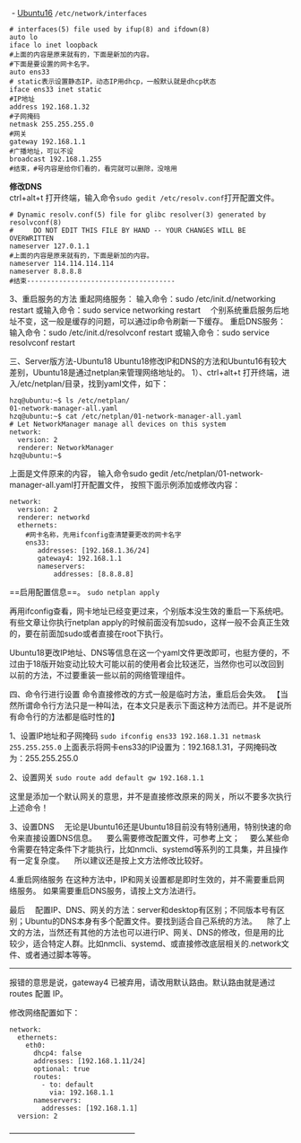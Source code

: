  - [Ubuntu16](https://blog.csdn.net/davidhzq/article/details/102991577)
`/etc/network/interfaces`
```
# interfaces(5) file used by ifup(8) and ifdown(8)
auto lo
iface lo inet loopback
#上面的内容是原来就有的，下面是新加的内容。
#下面是要设置的网卡名字。
auto ens33
# static表示设置静态IP，动态IP用dhcp，一般默认就是dhcp状态
iface ens33 inet static
#IP地址
address 192.168.1.32
#子网掩码
netmask 255.255.255.0
#网关
gateway 192.168.1.1
#广播地址，可以不设
broadcast 192.168.1.255
#结束，#号内容是给你们看的，看完就可以删除，没啥用
```

**修改DNS**  
ctrl+alt+t 打开终端，输入命令`sudo gedit /etc/resolv.conf`打开配置文件。
```
# Dynamic resolv.conf(5) file for glibc resolver(3) generated by resolvconf(8)
#     DO NOT EDIT THIS FILE BY HAND -- YOUR CHANGES WILL BE OVERWRITTEN
nameserver 127.0.1.1 
#上面的内容是原来就有的，下面是新加的内容。
nameserver 114.114.114.114
nameserver 8.8.8.8
#结束-------------------------------------
```

3、重启服务的方法
重起网络服务：
输入命令：sudo /etc/init.d/networking restart
或输入命令：sudo service networking restart
 个别系统重启服务后地址不变，这一般是缓存的问题，可以通过ip命令刷新一下缓存。
重启DNS服务：
输入命令：sudo /etc/init.d/resolvconf restart
或输入命令：sudo service resolvconf restart









三、Server版方法-Ubuntu18
Ubuntu18修改IP和DNS的方法和Ubuntu16有较大差别，Ubuntu18是通过netplan来管理网络地址的。
1）、ctrl+alt+t 打开终端，进入/etc/netplan/目录，找到yaml文件，如下：
```
hzq@ubuntu:~$ ls /etc/netplan/
01-network-manager-all.yaml
hzq@ubuntu:~$ cat /etc/netplan/01-network-manager-all.yaml
# Let NetworkManager manage all devices on this system
network:
  version: 2
  renderer: NetworkManager
hzq@ubuntu:~$ 
``` 
上面是文件原来的内容，
输入命令sudo gedit /etc/netplan/01-network-manager-all.yaml打开配置文件，
按照下面示例添加或修改内容：
```
network:
  version: 2
  renderer: networkd
  ethernets:
    #网卡名称，先用ifconfig查清楚要更改的网卡名字
    ens33:
       addresses: [192.168.1.36/24]
       gateway4: 192.168.1.1
       nameservers:
           addresses: [8.8.8.8]
``` 
==启用配置信息==。
`sudo netplan apply`

再用ifconfig查看，网卡地址已经变更过来，个别版本没生效的重启一下系统吧。
有些文章让你执行netplan apply的时候前面没有加sudo，这样一般不会真正生效的，要在前面加sudo或者直接在root下执行。

Ubuntu18更改IP地址、DNS等信息在这一个yaml文件更改即可，也挺方便的，不过由于18版开始变动比较大可能以前的使用者会比较迷茫，当然你也可以改回到以前的方法，不过要重装一些以前的网络管理组件。

四、命令行进行设置
命令直接修改的方式一般是临时方法，重启后会失效。
【当然所谓命令行方法只是一种叫法，在本文只是表示下面这种方法而已。并不是说所有命令行的方法都是临时性的】

1、设置IP地址和子网掩码
`sudo ifconfig ens33 192.168.1.31 netmask 255.255.255.0`
上面表示将网卡ens33的IP设置为：192.168.1.31，子网掩码改为：255.255.255.0

2、设置网关
`sudo route add default gw 192.168.1.1`

这里是添加一个默认网关的意思，并不是直接修改原来的网关，所以不要多次执行上述命令！

3、设置DNS
 无论是Ubuntu16还是Ubuntu18目前没有特别通用，特别快速的命令来直接设置DNS信息。
 要么需要修改配置文件，可参考上文；
 要么某些命令需要在特定条件下才能执行，比如nmcli、systemd等系列的工具集，并且操作有一定复杂度。
 所以建议还是按上文方法修改比较好。

4.重启网络服务
在这种方法中，IP和网关设置都是即时生效的，并不需要重启网络服务。
如果需要重启DNS服务，请按上文方法进行。

最后
 配置IP、DNS、网关的方法：server和desktop有区别；不同版本号有区别；Ubuntu的DNS本身有多个配置文件。要找到适合自己系统的方法。
 除了上文的方法，当然还有其他的方法也可以进行IP、网关、DNS的修改，但是用的比较少，适合特定人群。比如nmcli、systemd、或直接修改底层相关的.network文件、或者通过脚本等等。 

--- 
报错的意思是说，gateway4 已被弃用，请改用默认路由。默认路由就是通过 routes 配置 IP。

修改网络配置如下：

```
network:
  ethernets:
    eth0:
      dhcp4: false
      addresses: [192.168.1.11/24]
      optional: true
      routes:
        - to: default
          via: 192.168.1.1
      nameservers:
        addresses: [192.168.1.1]
  version: 2
```
———————————————— 